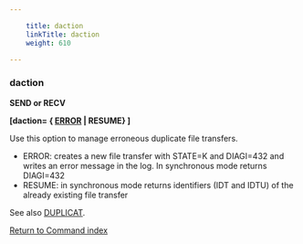 ```yaml
---

    title: daction
    linkTitle: daction
    weight: 610

---
```

### daction

****SEND or RECV****

****\[daction= { <u>ERROR</u> | RESUME} \]****

Use this option to manage erroneous duplicate file transfers.

- ERROR: creates a new file transfer with STATE=K and DIAGI=432 and writes an error message in the log. In synchronous mode returns DIAGI=432
- RESUME: in synchronous mode returns identifiers (IDT and IDTU) of the already existing file transfer

See also [DUPLICAT](../duplicat).

[Return to Command index](../../)
